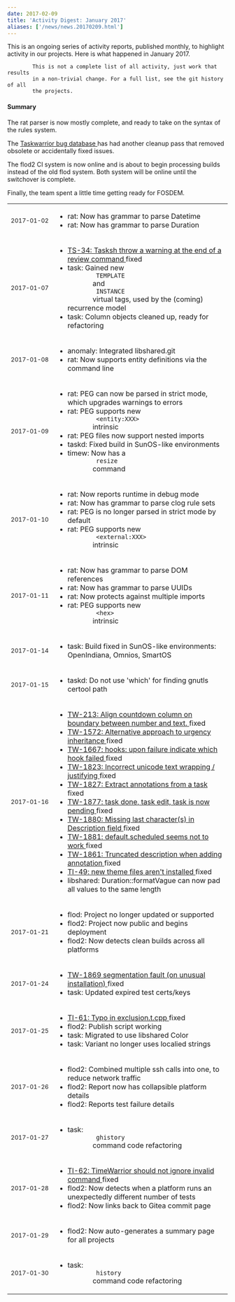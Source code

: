 ```yaml
---
date: 2017-02-09
title: 'Activity Digest: January 2017'
aliases: ['/news/news.20170209.html']
---
```

<div class="col-md-8 main">
 <div class="row">
  <p>
   This is an ongoing series of activity reports, published monthly,
            to highlight activity in our projects. Here is what happened in
            January 2017.

            This is not a complete list of all activity, just work that results
            in a non-trivial change. For a full list, see the git history of all
            the projects.
  </p>
  <div class="callout callout-info">
   <h4>
    Summary
   </h4>
   <p>
    The rat parser is now mostly complete, and ready to take on the
              syntax of the rules system.
   </p>
   <p>
    The
    <a href="https://bug.tasktools.org">
     Taskwarrior bug database
    </a>
    haѕ had another cleanup pass that removed obsolete or
              accidentally fixed issues.
   </p>
   <p>
    The flod2 CI system is now online and is about to begin processing
              builds instead of the old flod system. Both system will be online
              until the switchover is complete.
   </p>
   <p>
    Finally, the team spent a little time getting ready for FOSDEM.
   </p>
  </div>
  <table class="table table-striped table-compact">
   <tr>
    <td style="white-space: nowrap;">
     <small>
      2017-01-02
     </small>
    </td>
    <td>
     <ul>
      <li>
       rat: Now has grammar to parse Datetime
      </li>
      <li>
       rat: Now has grammar to parse Duration
      </li>
     </ul>
    </td>
   </tr>
   <tr>
    <td>
     <small>
      2017-01-07
     </small>
    </td>
    <td>
     <ul>
      <li>
       <a href="https://bug.tasktools.org/browse/TS-34">
        TS-34: Tasksh throw a warning at the end of a review command
       </a>
       fixed
      </li>
      <li>
       task: Gained new
       <code>
        TEMPLATE
       </code>
       and
       <code>
        INSTANCE
       </code>
       virtual tags, used by the (coming) recurrence model
      </li>
      <li>
       task: Column objects cleaned up, ready for refactoring
      </li>
     </ul>
    </td>
   </tr>
   <tr>
    <td>
     <small>
      2017-01-08
     </small>
    </td>
    <td>
     <ul>
      <li>
       anomaly: Integrated libshared.git
      </li>
      <li>
       rat: Now supports entity definitions via the command line
      </li>
     </ul>
    </td>
   </tr>
   <tr>
    <td>
     <small>
      2017-01-09
     </small>
    </td>
    <td>
     <ul>
      <li>
       rat: PEG can now be parsed in strict mode, which upgrades warnings to errors
      </li>
      <li>
       rat: PEG supports new
       <code>
        &lt;entity:XXX&gt;
       </code>
       intrinsic
      </li>
      <li>
       rat: PEG files now support nested imports
      </li>
      <li>
       taskd: Fixed build in SunOS-like environments
      </li>
      <li>
       timew: Now has a
       <code>
        resize
       </code>
       command
      </li>
     </ul>
    </td>
   </tr>
   <tr>
    <td>
     <small>
      2017-01-10
     </small>
    </td>
    <td>
     <ul>
      <li>
       rat: Now reports runtime in debug mode
      </li>
      <li>
       rat: Now has grammar to parse clog rule sets
      </li>
      <li>
       rat: PEG is no longer parsed in strict mode by default
      </li>
      <li>
       rat: PEG supports new
       <code>
        &lt;external:XXX&gt;
       </code>
       intrinsic
      </li>
     </ul>
    </td>
   </tr>
   <tr>
    <td>
     <small>
      2017-01-11
     </small>
    </td>
    <td>
     <ul>
      <li>
       rat: Now has grammar to parse DOM references
      </li>
      <li>
       rat: Now has grammar to parse UUIDs
      </li>
      <li>
       rat: Now protects against multiple imports
      </li>
      <li>
       rat: PEG supports new
       <code>
        &lt;hex&gt;
       </code>
       intrinsic
      </li>
     </ul>
    </td>
   </tr>
   <tr>
    <td>
     <small>
      2017-01-14
     </small>
    </td>
    <td>
     <ul>
      <li>
       task: Build fixed in SunOS-like environments: OpenIndiana, Omnios, SmartOS
      </li>
     </ul>
    </td>
   </tr>
   <tr>
    <td>
     <small>
      2017-01-15
     </small>
    </td>
    <td>
     <ul>
      <li>
       taskd: Do not use 'which' for finding gnutls certool path
      </li>
     </ul>
    </td>
   </tr>
   <tr>
    <td>
     <small>
      2017-01-16
     </small>
    </td>
    <td>
     <ul>
      <li>
       <a href="https://bug.tasktools.org/browse/TW-213">
        TW-213: Align countdown column on boundary between number and text.
       </a>
       fixed
      </li>
      <li>
       <a href="https://bug.tasktools.org/browse/TW-1572">
        TW-1572: Alternative approach to urgency inheritance
       </a>
       fixed
      </li>
      <li>
       <a href="https://bug.tasktools.org/browse/TW-1667">
        TW-1667: hooks: upon failure indicate which hook failed
       </a>
       fixed
      </li>
      <li>
       <a href="https://bug.tasktools.org/browse/TW-1823">
        TW-1823: Incorrect unicode text wrapping / justifying
       </a>
       fixed
      </li>
      <li>
       <a href="https://bug.tasktools.org/browse/TW-1827">
        TW-1827: Extract annotations from a task
       </a>
       fixed
      </li>
      <li>
       <a href="https://bug.tasktools.org/browse/TW-1877">
        TW-1877: task done, task edit, task is now pending
       </a>
       fixed
      </li>
      <li>
       <a href="https://bug.tasktools.org/browse/TW-1880">
        TW-1880: Missing last character(s) in Description field
       </a>
       fixed
      </li>
      <li>
       <a href="https://bug.tasktools.org/browse/TW-1881">
        TW-1881: default.scheduled seems not to work
       </a>
       fixed
      </li>
      <li>
       <a href="https://bug.tasktools.org/browse/TW-1861">
        TW-1861: Truncated description when adding annotation
       </a>
       fixed
      </li>
      <li>
       <a href="https://bug.tasktools.org/browse/TI-49">
        TI-49: new theme files aren't installed
       </a>
       fixed
      </li>
      <li>
       libshared: Duration::formatVague can now pad all values to the same length
      </li>
     </ul>
    </td>
   </tr>
   <tr>
    <td>
     <small>
      2017-01-21
     </small>
    </td>
    <td>
     <ul>
      <li>
       flod: Project no longer updated or supported
      </li>
      <li>
       flod2: Project now public and begins deployment
      </li>
      <li>
       flod2: Now detects clean builds across all platforms
      </li>
     </ul>
    </td>
   </tr>
   <tr>
    <td>
     <small>
      2017-01-24
     </small>
    </td>
    <td>
     <ul>
      <li>
       <a href="https://bug.tasktools.org/browse/TW-1869">
        TW-1869 segmentation fault (on unusual installation)
       </a>
       fixed
      </li>
      <li>
       task: Updated expired test certs/keys
      </li>
     </ul>
    </td>
   </tr>
   <tr>
    <td>
     <small>
      2017-01-25
     </small>
    </td>
    <td>
     <ul>
      <li>
       <a href="https://bug.tasktools.org/browse/TI-61">
        TI-61: Typo in exclusion.t.cpp
       </a>
       fixed
      </li>
      <li>
       flod2: Publish script working
      </li>
      <li>
       task: Migrated to use libshared Color
      </li>
      <li>
       task: Variant no longer uses localied strings
      </li>
     </ul>
    </td>
   </tr>
   <tr>
    <td>
     <small>
      2017-01-26
     </small>
    </td>
    <td>
     <ul>
      <li>
       flod2: Combined multiple ssh calls into one, to reduce network traffic
      </li>
      <li>
       flod2: Report now has collapsible platform details
      </li>
      <li>
       flod2: Reports test failure details
      </li>
     </ul>
    </td>
   </tr>
   <tr>
    <td>
     <small>
      2017-01-27
     </small>
    </td>
    <td>
     <ul>
      <li>
       task:
       <code>
        ghistory
       </code>
       command code refactoring
      </li>
     </ul>
    </td>
   </tr>
   <tr>
    <td>
     <small>
      2017-01-28
     </small>
    </td>
    <td>
     <ul>
      <li>
       <a href="https://bug.tasktools.org/browse/TI-62">
        TI-62: TimeWarrior should not ignore invalid command
       </a>
       fixed
      </li>
      <li>
       flod2: Now detects when a platform runs an unexpectedly different number of tests
      </li>
      <li>
       flod2: Now links back to Gitea commit page
      </li>
     </ul>
    </td>
   </tr>
   <tr>
    <td>
     <small>
      2017-01-29
     </small>
    </td>
    <td>
     <ul>
      <li>
       flod2: Now auto-generates a summary page for all projects
      </li>
     </ul>
    </td>
   </tr>
   <tr>
    <td>
     <small>
      2017-01-30
     </small>
    </td>
    <td>
     <ul>
      <li>
       task:
       <code>
        history
       </code>
       command code refactoring
      </li>
     </ul>
    </td>
   </tr>
  </table>
  <br/>
  <br/>
 </div>
</div>

